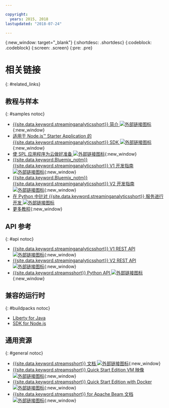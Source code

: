 ```yaml
---

copyright:
  years: 2015, 2018
lastupdated: "2018-07-24"

---
```


<!-- Attribute definitions -->
{:new_window: target="_blank"}
{:shortdesc: .shortdesc}
{:codeblock: .codeblock}
{:screen: .screen}
{:pre: .pre}

# 相关链接
{: #related_links}

## 教程与样本
{: #samples notoc}
* [{{site.data.keyword.streaminganalyticsshort}} 简介 ![外部链接图标](../../icons/launch-glyph.svg "外部链接图标")](https://developer.ibm.com/streamsdev/docs/streaming-analytics-now-available-bluemix){:new_window}
* [适用于 Node.js™ Starter Application 的 {{site.data.keyword.streaminganalyticsshort}} SDK ![外部链接图标](../../icons/launch-glyph.svg "外部链接图标")](https://www.ibm.com/developerworks/library/ba-bluemix-detect-complex-events-from-data-stream-trs/index.html){:new_window}
* [使 SPL 应用程序为云做好准备 ![外部链接图标](../../icons/launch-glyph.svg "外部链接图标")](https://developer.ibm.com/streamsdev/docs/getting-spl-application-ready-cloud){:new_window}
* [{{site.data.keyword.Bluemix_notm}} {{site.data.keyword.streaminganalyticsshort}} V1 开发指南 ![外部链接图标](../../icons/launch-glyph.svg "外部链接图标")](https://developer.ibm.com/streamsdev/docs/bluemix-streaming-analytics-development-guide/){:new_window}
* [{{site.data.keyword.Bluemix_notm}} {{site.data.keyword.streaminganalyticsshort}} V2 开发指南 ![外部链接图标](../../icons/launch-glyph.svg "外部链接图标")](https://developer.ibm.com/streamsdev/docs/streaming-analytics-dev-guide/){:new_window}
* [在 Python 中针对 {{site.data.keyword.streaminganalyticsshort}} 服务进行开发 ![外部链接图标](../../icons/launch-glyph.svg "外部链接图标")](http://ibmstreams.github.io/streamsx.documentation/docs/python/1.6/python-appapi-devguide-2a/index.html)
* [更多教程](/docs/services/StreamingAnalytics/r_integrating_cloudant_rest.html){:new_window}


## API 参考
{: #api notoc}
* [{{site.data.keyword.streaminganalyticsshort}} V1 REST API ![外部链接图标](../../icons/launch-glyph.svg "外部链接图标")](https://console.bluemix.net/apidocs/streaming-analytics-v1){:new_window}
* [{{site.data.keyword.streaminganalyticsshort}} V2 REST API ![外部链接图标](../../icons/launch-glyph.svg "外部链接图标")](https://console.bluemix.net/apidocs/streaming-analytics-v2){:new_window}
* [{{site.data.keyword.streamsshort}} Python API ![外部链接图标](../../icons/launch-glyph.svg "外部链接图标")](http://ibmstreams.github.io/streamsx.documentation/docs/python/1.6/python-appapi-devguide/){:new_window}


## 兼容的运行时
{: #buildpacks notoc}
* [Liberty for Java](/docs/runtimes/liberty/index.html#liberty)
* [SDK for Node.js](/docs/runtimes/nodejs/index.html#nodejs)

## 通用资源
{: #general notoc}
* [{{site.data.keyword.streamsshort}} 文档 ![外部链接图标](../../icons/launch-glyph.svg "外部链接图标")](http://www.ibm.com/support/knowledgecenter/SSCRJU_4.2.1/com.ibm.streams.welcome.doc/doc/kc-homepage.html){:new_window}
* [{{site.data.keyword.streamsshort}} Quick Start Edition VM 映像
![外部链接图标](../../icons/launch-glyph.svg "外部链接图标")](http://ibmstreams.github.io/streamsx.documentation/docs/4.2/qse-intro/){:new_window}
* [{{site.data.keyword.streamsshort}} Quick Start Edition with Docker ![外部链接图标](../../icons/launch-glyph.svg "外部链接图标")](http://ibmstreams.github.io/streamsx.documentation/docs/4.2/qse-install-docker/){:new_window}
* [{{site.data.keyword.streamsshort}} for Apache Beam 文档 ![外部链接图标](../../icons/launch-glyph.svg "外部链接图标")](https://ibmstreams.github.io/streamsx.documentation/docs/beamrunner/beamrunner-1-intro/){:new_window}
